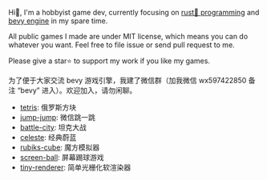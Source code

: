 Hi👋, I'm a hobbyist game dev, currently focusing on [rust🦀 programming](https://github.com/rust-lang/rust) and [bevy engine](https://github.com/bevyengine/bevy) in my spare time. 

All public games I made are under MIT license, which means you can do whatever you want. Feel free to file issue or send pull request to me.

Please give a star⭐ to support my work if you like my games.

为了便于大家交流 bevy 游戏引擎，我建了微信群（加我微信 wx597422850 备注 “bevy” 进入）。欢迎加入，请勿闲聊。

- [tetris](https://github.com/NightsWatchGames/tetris): 俄罗斯方块
- [jump-jump](https://github.com/NightsWatchGames/jump-jump): 微信跳一跳
- [battle-city](https://github.com/NightsWatchGames/battle-city): 坦克大战
- [celeste](https://github.com/NightsWatchGames/celeste): 经典蔚蓝
- [rubiks-cube](https://github.com/NightsWatchGames/rubiks-cube): 魔方模拟器
- [screen-ball](https://github.com/NightsWatchGames/screen-ball): 屏幕踢球游戏
- [tiny-renderer](https://github.com/NightsWatchGames/tiny-renderer): 简单光栅化软渲染器
